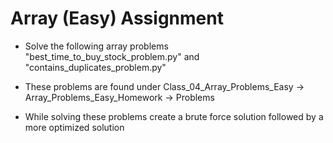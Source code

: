 # Array (Easy) Assignment

- Solve the following array problems "best_time_to_buy_stock_problem.py" and "contains_duplicates_problem.py"

- These problems are found under Class_04_Array_Problems_Easy -> Array_Problems_Easy_Homework -> Problems

- While solving these problems create a brute force solution followed by a more optimized solution